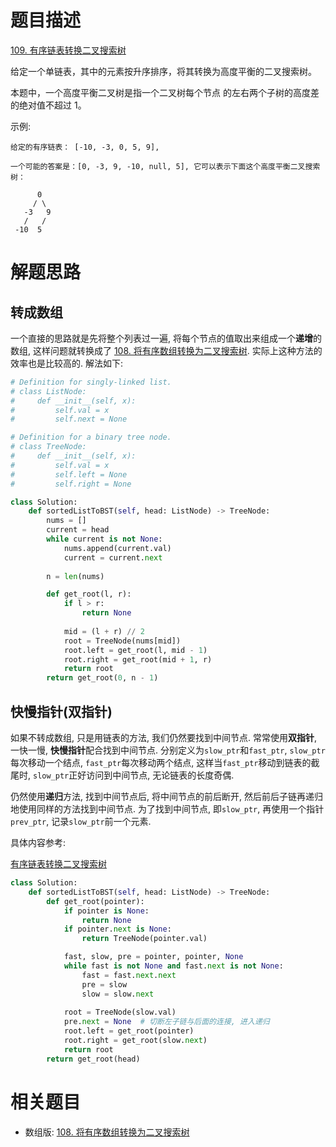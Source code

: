 # 题目描述

[109. 有序链表转换二叉搜索树](https://leetcode-cn.com/problems/convert-sorted-list-to-binary-search-tree/)

给定一个单链表，其中的元素按升序排序，将其转换为高度平衡的二叉搜索树。

本题中，一个高度平衡二叉树是指一个二叉树每个节点 的左右两个子树的高度差的绝对值不超过 1。

示例:
```
给定的有序链表： [-10, -3, 0, 5, 9],

一个可能的答案是：[0, -3, 9, -10, null, 5], 它可以表示下面这个高度平衡二叉搜索树：

      0
     / \
   -3   9
   /   /
 -10  5
```

# 解题思路

## 转成数组

一个直接的思路就是先将整个列表过一遍, 将每个节点的值取出来组成一个**递增**的数组, 这样问题就转换成了 [108. 将有序数组转换为二叉搜索树](https://leetcode-cn.com/problems/convert-sorted-array-to-binary-search-tree/). 实际上这种方法的效率也是比较高的. 解法如下:

```python
# Definition for singly-linked list.
# class ListNode:
#     def __init__(self, x):
#         self.val = x
#         self.next = None

# Definition for a binary tree node.
# class TreeNode:
#     def __init__(self, x):
#         self.val = x
#         self.left = None
#         self.right = None

class Solution:
    def sortedListToBST(self, head: ListNode) -> TreeNode:
        nums = []
        current = head
        while current is not None:
            nums.append(current.val)
            current = current.next
        
        n = len(nums)

        def get_root(l, r):
            if l > r:
                return None
            
            mid = (l + r) // 2
            root = TreeNode(nums[mid])
            root.left = get_root(l, mid - 1)
            root.right = get_root(mid + 1, r)
            return root
        return get_root(0, n - 1)
```

## 快慢指针(双指针)

如果不转成数组, 只是用链表的方法, 我们仍然要找到中间节点. 常常使用**双指针**, 一快一慢, **快慢指针**配合找到中间节点. 分别定义为`slow_ptr`和`fast_ptr`, `slow_ptr`每次移动一个结点, `fast_ptr`每次移动两个结点, 这样当`fast_ptr`移动到链表的截尾时, `slow_ptr`正好访问到中间节点, 无论链表的长度奇偶.

仍然使用**递归**方法, 找到中间节点后, 将中间节点的前后断开, 然后前后子链再递归地使用同样的方法找到中间节点. 为了找到中间节点, 即`slow_ptr`, 再使用一个指针`prev_ptr`, 记录`slow_ptr`前一个元素.

具体内容参考:

[有序链表转换二叉搜索树](https://leetcode-cn.com/problems/convert-sorted-list-to-binary-search-tree/solution/you-xu-lian-biao-zhuan-huan-er-cha-sou-suo-shu-by-/)

```python
class Solution:
    def sortedListToBST(self, head: ListNode) -> TreeNode:
        def get_root(pointer):
            if pointer is None:
                return None
            if pointer.next is None:
                return TreeNode(pointer.val)

            fast, slow, pre = pointer, pointer, None
            while fast is not None and fast.next is not None:
                fast = fast.next.next
                pre = slow
                slow = slow.next
            
            root = TreeNode(slow.val)
            pre.next = None  # 切断左子链与后面的连接, 进入递归
            root.left = get_root(pointer)
            root.right = get_root(slow.next)
            return root
        return get_root(head)
```

# 相关题目

- 数组版: [108. 将有序数组转换为二叉搜索树](https://leetcode-cn.com/problems/convert-sorted-array-to-binary-search-tree/)
